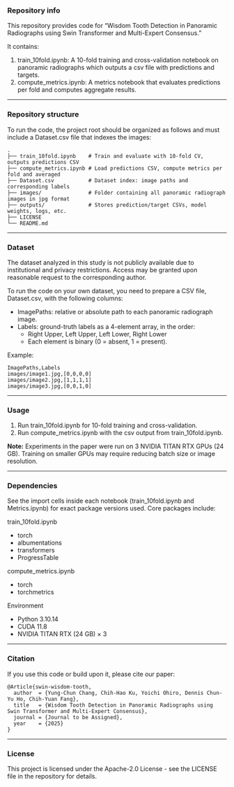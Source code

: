 ### Repository info

This repository provides code for “Wisdom Tooth Detection in Panoramic Radiographs using Swin Transformer and Multi-Expert Consensus.”

It contains:
1. train_10fold.ipynb: A 10-fold training and cross-validation notebook on panoramic radiographs which outputs a csv file with predictions and targets.
2. compute_metrics.ipynb: A metrics notebook that evaluates predictions per fold and computes aggregate results.

---

### Repository structure
To run the code, the project root should be organized as follows and must include a Dataset.csv file that indexes the images:
```
.
├── train_10fold.ipynb    # Train and evaluate with 10-fold CV, outputs predictions CSV
├── compute_metrics.ipynb # Load predictions CSV, compute metrics per fold and averaged
├── Dataset.csv           # Dataset index: image paths and corresponding labels
├── images/               # Folder containing all panoramic radiograph images in jpg format
├── outputs/              # Stores prediction/target CSVs, model weights, logs, etc.
├── LICENSE
└── README.md
```

---

### Dataset

The dataset analyzed in this study is not publicly available due to institutional and privacy restrictions. Access may be granted upon reasonable request to the corresponding author.

To run the code on your own dataset, you need to prepare a CSV file, Dataset.csv, with the following columns:

* ImagePaths: relative or absolute path to each panoramic radiograph image.
* Labels: ground-truth labels as a 4-element array, in the order:
  * Right Upper, Left Upper, Left Lower, Right Lower
  * Each element is binary (0 = absent, 1 = present).

Example:
```
ImagePaths,Labels
images/image1.jpg,[0,0,0,0]
images/image2.jpg,[1,1,1,1]
images/image3.jpg,[0,0,1,0]
```

---

### Usage

1. Run train_10fold.ipynb for 10-fold training and cross-validation.
2. Run compute_metrics.ipynb with the csv output from train_10fold.ipynb.

**Note:** Experiments in the paper were run on 3 NVIDIA TITAN RTX GPUs (24 GB). Training on smaller GPUs may require reducing batch size or image resolution.

---

### Dependencies

See the import cells inside each notebook (train_10fold.ipynb and Metrics.ipynb) for exact package versions used. Core packages include:

train_10fold.ipynb
* torch
* albumentations
* transformers
* ProgressTable

compute_metrics.ipynb
* torch
* torchmetrics

Environment
* Python 3.10.14
* CUDA 11.8
* NVIDIA TITAN RTX (24 GB) × 3

---

### Citation

If you use this code or build upon it, please cite our paper:
```
@Article{swin-wisdom-tooth,
  author  = {Yung-Chun Chang, Chih-Hao Ku, Yoichi Ohiro, Dennis Chun-Yu Ho, Chih-Yuan Fang},
  title   = {Wisdom Tooth Detection in Panoramic Radiographs using Swin Transformer and Multi-Expert Consensus},
  journal = {Journal to be Assigned},
  year    = {2025}
}
```

---

### License
This project is licensed under the Apache-2.0 License - see the LICENSE file in the repository for details.
